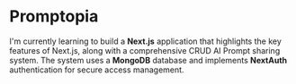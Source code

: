 # Promptopia

I'm currently learning to build a **Next.js** application that highlights the key features of Next.js, along with a comprehensive CRUD AI Prompt sharing system. The system uses a **MongoDB** database and implements **NextAuth** authentication for secure access management.

